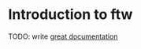 # Introduction to ftw

TODO: write [great documentation](http://jacobian.org/writing/what-to-write/)
